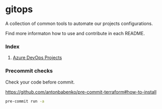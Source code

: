 # gitops

A collection of common tools to automate our projects configurations.

Find more informaton how to use and contribute in each README.

### Index

1. [Azure DevOps Projects](https://github.com/pagopa/gitops/blob/main/azure-devops)

### Precommit checks

Check your code before commit.

https://github.com/antonbabenko/pre-commit-terraform#how-to-install

```sh
pre-commit run -a
```
